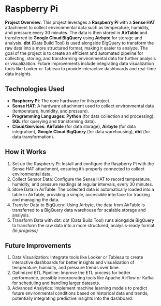# Raspberry Pi

**Project Overview**:
This project leverages a **Raspberry Pi** with a **Sense HAT** attachment to collect environmental data such as temperature, humidity, and pressure every 30 minutes. The data is then stored in **AirTable** and transferred to **Google Cloud BigQuery** using **Airbyte** for storage and analysis. **dbt** (Data Build Tool) is used alongside BigQuery to transform the raw data into a more structured format, making it easier to analyze. The goal of the project is to create an efficient and automated pipeline for collecting, storing, and transforming environmental data for further analysis or visualization. Future improvements include integrating data visualization tools like Looker or Tableau to provide interactive dashboards and real-time data insights.

## **Technologies Used**
- **Raspberry Pi**: The core hardware for this project.
- **Sense HAT**: A hardware attachment used to collect environmental data (temperature, humidity, and pressure).
- **Programming Languages**: **Python** (for data collection and processing), **SQL** (for querying and transforming data).
- **Cloud/Services**: **AirTable** (for data storage), **Airbyte** (for data integration), **Google Cloud BigQuery** (for data warehousing), **dbt** (for data transformation).

## **How it Works**
1. Set up the Raspberry Pi: Install and configure the Raspberry Pi with the Sense HAT attachment, ensuring it’s properly connected to collect environmental data.
2. Collect Sensor Data: Configure the Sense HAT to record temperature, humidity, and pressure readings at regular intervals, every 30 minutes.
3. Store Data in AirTable: The collected data is automatically loaded into a table in AirTable, providing a simple, accessible interface for tracking and managing the data.
4. Transfer Data to BigQuery: Using Airbyte, the data from AirTable is transferred to a BigQuery data warehouse for scalable storage and analysis.
5. Transform Data with dbt: dbt (Data Build Tool) runs alongside BigQuery to transform the raw data into a more structured, analysis-ready format. *(In progress)*


## **Future Improvements**
1. Data Visualization: Integrate tools like Looker or Tableau to create interactive dashboards for better insights and visualization of temperature, humidity, and pressure trends over time.
2. Optimized ETL Pipeline: Improve the ETL process for better performance, possibly incorporating tools like Apache Airflow or Kafka for scheduling and handling larger datasets.
3. Advanced Analytics: Implement machine learning models to predict future environmental conditions based on historical data and trends, potentially integrating predictive insights into the dashboard.
